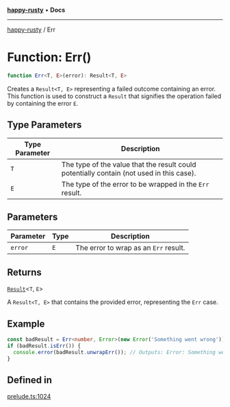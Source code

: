 [**happy-rusty**](../README.md) • **Docs**

***

[happy-rusty](../README.md) / Err

# Function: Err()

```ts
function Err<T, E>(error): Result<T, E>
```

Creates a `Result<T, E>` representing a failed outcome containing an error.
This function is used to construct a `Result` that signifies the operation failed by containing the error `E`.

## Type Parameters

| Type Parameter | Description |
| ------ | ------ |
| `T` | The type of the value that the result could potentially contain (not used in this case). |
| `E` | The type of the error to be wrapped in the `Err` result. |

## Parameters

| Parameter | Type | Description |
| ------ | ------ | ------ |
| `error` | `E` | The error to wrap as an `Err` result. |

## Returns

[`Result`](../interfaces/Result.md)\<`T`, `E`\>

A `Result<T, E>` that contains the provided error, representing the `Err` case.

## Example

```ts
const badResult = Err<number, Error>(new Error('Something went wrong'));
if (badResult.isErr()) {
  console.error(badResult.unwrapErr()); // Outputs: Error: Something went wrong
}
```

## Defined in

[prelude.ts:1024](https://github.com/JiangJie/happy-rusty/blob/28ebaeb1ee8fded97e00cb58a36e776fbc44e585/src/enum/prelude.ts#L1024)
